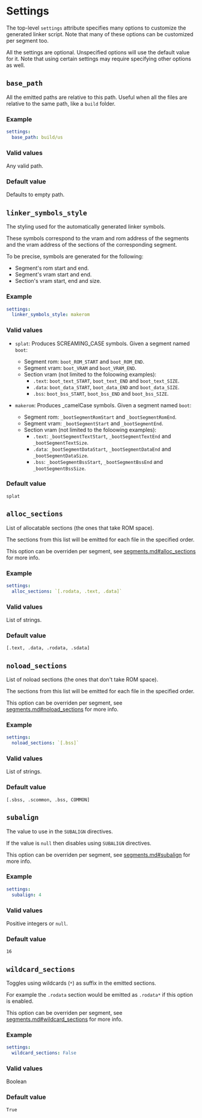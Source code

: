 # Settings

The top-level `settings` attribute specifies many options to customize the
generated linker script. Note that many of these options can be customized per
segment too.

All the settings are optional. Unspecified options will use the default value
for it. Note that using certain settings may require specifying other options
as well.

## `base_path`

All the emitted paths are relative to this path. Useful when all the files are
relative to the same path, like a `build` folder.

### Example

```yaml
settings:
  base_path: build/us
```

### Valid values

Any valid path.

### Default value

Defaults to empty path.

## `linker_symbols_style`

The styling used for the automatically generated linker symbols.

These symbols correspond to the vram and rom address of the segments and the
vram address of the sections of the corresponding segment.

To be precise, symbols are generated for the following:

- Segment's rom start and end.
- Segment's vram start and end.
- Section's vram start, end and size.

### Example

```yaml
settings:
  linker_symbols_style: makerom
```

### Valid values

- `splat`: Produces SCREAMING_CASE symbols. Given a segment named `boot`:
  - Segment rom: `boot_ROM_START` and `boot_ROM_END`.
  - Segment vram: `boot_VRAM` and `boot_VRAM_END`.
  - Section vram (not limited to the foloowing examples):
    - `.text`: `boot_text_START`, `boot_text_END` and `boot_text_SIZE`.
    - `.data`: `boot_data_START`, `boot_data_END` and `boot_data_SIZE`.
    - `.bss`: `boot_bss_START`, `boot_bss_END` and `boot_bss_SIZE`.

- `makerom`: Produces _camelCase symbols. Given a segment named `boot`:
  - Segment rom: `_bootSegmentRomStart` and `_bootSegmentRomEnd`.
  - Segment vram: `_bootSegmentStart` and `_bootSegmentEnd`.
  - Section vram (not limited to the foloowing examples):
    - `.text`: `_bootSegmentTextStart`, `_bootSegmentTextEnd` and `_bootSegmentTextSize`.
    - `.data`: `_bootSegmentDataStart`, `_bootSegmentDataEnd` and `_bootSegmentDataSize`.
    - `.bss`: `_bootSegmentBssStart`, `_bootSegmentBssEnd` and `_bootSegmentBssSize`.

### Default value

`splat`

## `alloc_sections`

List of allocatable sections (the ones that take ROM space).

The sections from this list will be emitted for each file in the specified
order.

This option can be overriden per segment, see
[segments.md#alloc_sections](segments.md#alloc_sections) for more info.

### Example

```yaml
settings:
  alloc_sections: `[.rodata, .text, .data]`
```

### Valid values

List of strings.

### Default value

`[.text, .data, .rodata, .sdata]`

## `noload_sections`

List of noload sections (the ones that don't take ROM space).

The sections from this list will be emitted for each file in the specified
order.

This option can be overriden per segment, see
[segments.md#noload_sections](segments.md#noload_sections) for more info.

### Example

```yaml
settings:
  noload_sections: `[.bss]`
```

### Valid values

List of strings.

### Default value

`[.sbss, .scommon, .bss, COMMON]`

## `subalign`

The value to use in the `SUBALIGN` directives.

If the value is `null` then disables using `SUBALIGN` directives.

This option can be overriden per segment, see
[segments.md#subalign](segments.md#subalign) for more info.

### Example

```yaml
settings:
  subalign: 4
```

### Valid values

Positive integers or `null`.

### Default value

`16`

## `wildcard_sections`

Toggles using wildcards (`*`) as suffix in the emitted sections.

For example the `.rodata` section would be emitted as `.rodata*` if this option
is enabled.

This option can be overriden per segment, see
[segments.md#wildcard_sections](segments.md#wildcard_sections) for more info.

### Example

```yaml
settings:
  wildcard_sections: False
```

### Valid values

Boolean

### Default value

`True`
